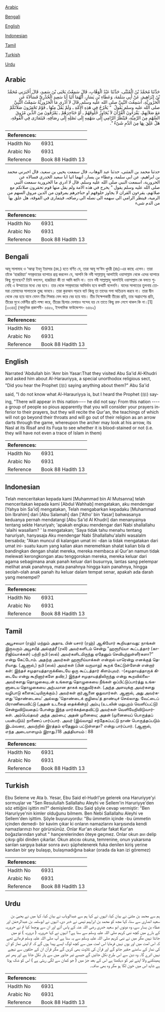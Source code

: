 [Arabic](#arabic)

[Bengali](#bengali)

[English](#english)

[Indonesian](#indonesian)

[Tamil](#tamil)

[Turkish](#turkish)

[Urdu](#urdu)

## Arabic


<div dir="rtl" lang="ar" style={{fontSize:'larger',backgroundColor:'#f8f9fa',padding:20}}>
حَدَّثَنَا مُحَمَّدُ بْنُ الْمُثَنَّى، حَدَّثَنَا عَبْدُ الْوَهَّابِ، قَالَ سَمِعْتُ يَحْيَى بْنَ سَعِيدٍ، قَالَ أَخْبَرَنِي مُحَمَّدُ بْنُ إِبْرَاهِيمَ، عَنْ أَبِي سَلَمَةَ، وَعَطَاءِ بْنِ يَسَارٍ، أَنَّهُمَا أَتَيَا أَبَا سَعِيدٍ الْخُدْرِيَّ فَسَأَلاَهُ عَنِ الْحَرُورِيَّةِ، أَسَمِعْتَ النَّبِيَّ صلى الله عليه وسلم‏.‏ قَالَ لاَ أَدْرِي مَا الْحَرُورِيَّةُ سَمِعْتُ النَّبِيَّ صلى الله عليه وسلم يَقُولُ ‏ "‏ يَخْرُجُ فِي هَذِهِ الأُمَّةِ ـ وَلَمْ يَقُلْ مِنْهَا ـ قَوْمٌ تَحْقِرُونَ صَلاَتَكُمْ مَعَ صَلاَتِهِمْ، يَقْرَءُونَ الْقُرْآنَ لاَ يُجَاوِزُ حُلُوقَهُمْ ـ أَوْ حَنَاجِرَهُمْ ـ يَمْرُقُونَ مِنَ الدِّينِ مُرُوقَ السَّهْمِ مِنَ الرَّمِيَّةِ، فَيَنْظُرُ الرَّامِي إِلَى سَهْمِهِ إِلَى نَصْلِهِ إِلَى رِصَافِهِ، فَيَتَمَارَى فِي الْفُوقَةِ، هَلْ عَلِقَ بِهَا مِنَ الدَّمِ شَىْءٌ ‏"‏‏.‏
</div>
<div style={{backgroundColor:'#f8f9fa',padding:20, marginBottom: 10}}><table> <thead> <tr> <th>References:</th> <th></th> </tr> </thead> <tbody><tr><td>Hadith No</td><td>6931</td></tr><tr><td>Arabic No</td><td>6931</td></tr><tr><td>Reference</td><td>Book 88 Hadith 13</td></tr></tbody></table></div>


<div dir="rtl" lang="ar" style={{fontSize:'larger',backgroundColor:'#f8f9fa',padding:20}}>
حدثنا محمد بن المثنى، حدثنا عبد الوهاب، قال سمعت يحيى بن سعيد، قال اخبرني محمد بن ابراهيم، عن ابي سلمة، وعطاء بن يسار، انهما اتيا ابا سعيد الخدري فسالاه عن الحرورية، اسمعت النبي صلى الله عليه وسلم. قال لا ادري ما الحرورية سمعت النبي صلى الله عليه وسلم يقول " يخرج في هذه الامة ولم يقل منها قوم تحقرون صلاتكم مع صلاتهم، يقرءون القران لا يجاوز حلوقهم او حناجرهم يمرقون من الدين مروق السهم من الرمية، فينظر الرامي الى سهمه الى نصله الى رصافه، فيتمارى في الفوقة، هل علق بها من الدم شىء
</div>
<div style={{backgroundColor:'#f8f9fa',padding:20, marginBottom: 10}}><table> <thead> <tr> <th>References:</th> <th></th> </tr> </thead> <tbody><tr><td>Hadith No</td><td>6931</td></tr><tr><td>Arabic No</td><td>6931</td></tr><tr><td>Reference</td><td>Book 88 Hadith 13</td></tr></tbody></table></div>

## Bengali


<div dir="ltr" lang="bn" style={{fontSize:'larger',backgroundColor:'#f8f9fa',padding:20}}>
আবূ সালামাহ ও ‘আত্বা ইবনু ইয়াসার (রহ.) হতে বর্ণিত যে, তারা আবূ সা‘ঈদ খুদরী (রাঃ)-এর কাছে এলেন। তারা তাঁকে ‘হারূরিয়্যা’ সম্প্রদায়ের ব্যাপারে প্রশ্ন করলেন যে, আপনি কি নবী সাল্লাল্লাহু আলাইহি ওয়াসাল্লাম থেকে এদের ব্যাপারে কিছু শুনেছেন? তিনি বললেন, হারূরিয়্যা কী তা আমি জানি না। তবে নবী সাল্লাল্লাহু আলাইহি ওয়াসাল্লাম কে বলতে শুনেছি এ উম্মাতের মধ্যে বের হবে। তার থেকে সম্প্রদায়ের আবির্ভাব হবে কথাটি বলেননি। যাদের সালাতের তুলনায় তোমরা তোমাদের সালাতকে তুচ্ছ ভাববে। তারা কুরআন পড়বে বটে কিন্তু তা তাদের গলা অতিক্রম করবে না। তারা দ্বীন থেকে বের হয়ে যাবে যেমন তীর শিকার ভেদ করে বের হয়ে যায়। তীর নিক্ষেপকারী তীরের প্রতি, তার অগ্রাংশের প্রতি, তীরের মুখে বেষ্টনীর প্রতি লক্ষ্য করে, তীরের ছিলার বেলায়ও সন্দেহ হয় যে তাতে কিছু রক্ত লেগে থাকল কি না।[1] [৩৩৪৪] (আধুনিক প্রকাশনী- ৬৪৫০, ইসলামিক ফাউন্ডেশন- ৬৪৬২)
</div>
<div style={{backgroundColor:'#f8f9fa',padding:20, marginBottom: 10}}><table> <thead> <tr> <th>References:</th> <th></th> </tr> </thead> <tbody><tr><td>Hadith No</td><td>6931</td></tr><tr><td>Arabic No</td><td>6931</td></tr><tr><td>Reference</td><td>Book 88 Hadith 13</td></tr></tbody></table></div>

## English


<div dir="ltr" lang="en" style={{fontSize:'larger',backgroundColor:'#f8f9fa',padding:20}}>
Narrated 'Abdullah bin 'Amr bin Yasar:That they visited Abu Sa'id Al-Khudri and asked him about Al-Harauriyya, a special unorthodox religious sect, "Did you hear the Prophet (ﷺ) saying anything about them?" Abu Sa'id said, "I do not know what Al-Harauriyya is, but I heard the Prophet (ﷺ) saying, "There will appear in this nation---- he did not say: From this nation ---- a group of people so pious apparently that you will consider your prayers inferior to their prayers, but they will recite the Qur'an, the teachings of which will not go beyond their throats and will go out of their religion as an arrow darts through the game, whereupon the archer may look at his arrow, its Nasl at its Risaf and its Fuqa to see whether it is blood-stained or not (i.e. they will have not even a trace of Islam in them)
</div>
<div style={{backgroundColor:'#f8f9fa',padding:20, marginBottom: 10}}><table> <thead> <tr> <th>References:</th> <th></th> </tr> </thead> <tbody><tr><td>Hadith No</td><td>6931</td></tr><tr><td>Arabic No</td><td>6931</td></tr><tr><td>Reference</td><td>Book 88 Hadith 13</td></tr></tbody></table></div>

## Indonesian


<div dir="ltr" lang="id" style={{fontSize:'larger',backgroundColor:'#f8f9fa',padding:20}}>
Telah menceritakan kepada kami [Muhammad bin Al Mutsanna] telah menceritakan kepada kami [Abdul Wahhab] mengatakan, aku mendengar [Yahya bin Sa'id] mengatakan, Telah mengabarkan kepadaku [Muhammad bin Ibrahim] dari [Abu Salamah] dan ['Atho' bin Yasar] bahwasanya keduanya pernah mendatangi [Abu Sa'id Al Khudri] dan menanyainya tentang sekte Haruriyah; 'apakah engkau mendengar dari Nabi shallallahu 'alaihi wasallam? ' Ia mengatakan; 'Saya tidak tahu menahu tentang haruriyah, hanyasaja Aku mendengar Nabi Shallallahu'alaihi wasalalm bersabda; "Akan muncul di kalangan umat ini -dan ia tidak mengatakan dari umat ini- suatu kaum yang kalian akan meremehkan shalat kalian bila di bandingkan dengan shalat mereka, mereka membaca al Qur'an namun tidak melewati kerongkongan atau tenggorokan mereka, mereka keluar dari agama sebagimana anak panah keluar dari busurnya, lantas sang pelempar melihat anak panahnya, mata panahnya hingga kain panahnya, hingga seolah-olah anak panah itu keluar dalam tempat senar, apakah ada darah yang menempel?
</div>
<div style={{backgroundColor:'#f8f9fa',padding:20, marginBottom: 10}}><table> <thead> <tr> <th>References:</th> <th></th> </tr> </thead> <tbody><tr><td>Hadith No</td><td>6931</td></tr><tr><td>Arabic No</td><td>6931</td></tr><tr><td>Reference</td><td>Book 88 Hadith 13</td></tr></tbody></table></div>

## Tamil


<div dir="ltr" lang="ta" style={{fontSize:'larger',backgroundColor:'#f8f9fa',padding:20}}>
அபூசலமா (ரஹ்) மற்றும் அதாஉ பின் யசார் (ரஹ்) ஆகியோர் கூறியதாவது: நாங்கள் இருவரும் அபூசயீத் அல்குத்ரீ (ரலி) அவர்களிடம் சென்று “ஹரூரிய்யா கூட்டத்தார் (காரிஜிய்யாக்கள்) பற்றி நபி (ஸல்) அவர்களிடமிருந்து ஏதேனும் செவியுற்றுள்ளீர்களா?” என்று கேட்டோம். அதற்கு அவர்கள் ஹரூரிய்யாக்கள் என்றால் யாரென்று எனக்குத் தெரியாது. (ஆனால்,) நபி (ஸல்) அவர்கள் (பின் வருமாறு) கூறக் கேட்டுள்ளேன் என்றார் கள்: இந்தச் சமுதாயத்தாருக்கிடையே ஒரு கூட்டத்தார் கிளம்புவர். -(சமுதாயத்தாருக் கிடையே என்று கூறினார்களே தவிர,) இந்தச் சமுதாயத்திலிருந்து என்று கூறவில்லை- அவர்களது தொழுகையுடன் உங்களது தொழுகையை நீங்கள் ஒப்பிட்டுப்பார்த்து உங்களுடைய தொழுகையை அற்பமான தாகக் கருதுவீர்கள். (அந்த அளவுக்கு அவர்களது வழிபாடு களைகட்டியிருக்கும்.) அவர்கள் குர்ஆனை ஓதுவார்கள். ஆனால், அது அவர்களது ‘தொண்டையை’ அல்லது ‘தொண்டைக் குழியை’த் தாண்டிச் செல்லாது. வேட்டைப் பிராணியைவிட்டு (அதன் உடலைத் தைக்கின்ற) அம்பு (உடலின் மறுபுறம் வெளிப்பட்டு) சென்றுவிடுவதைப் போன்று இந்த மார்க்கத்தைவிட்டு அவர்கள் வெளியேறிவிடுவார்கள். அம்பெய்தவர் அந்த அம்பை; அதன் முனையை; அதன் (முனையைப் பொருத்தப் பயன்படும்) நாணைப் பார்ப்பார். அவர் (இவ்வாறு) சந்தேகப்பட்டு நாண் பொருத்தப்படும் இடம்வரை, அவற்றில் இரத்தம் ஏதேனும் பட்டுள்ளதா? என்று பார்ப்பார். (ஆனால், எந்த அடையாளமும் இராது.)18 அத்தியாயம் : 88
</div>
<div style={{backgroundColor:'#f8f9fa',padding:20, marginBottom: 10}}><table> <thead> <tr> <th>References:</th> <th></th> </tr> </thead> <tbody><tr><td>Hadith No</td><td>6931</td></tr><tr><td>Arabic No</td><td>6931</td></tr><tr><td>Reference</td><td>Book 88 Hadith 13</td></tr></tbody></table></div>

## Turkish


<div dir="ltr" lang="tr" style={{fontSize:'larger',backgroundColor:'#f8f9fa',padding:20}}>
Ebu Seleme ve Ata b. Yesar, Ebu Said el-Hudrl'ye gelerek ona Haruriyye'yi sormuşlar ve "Sen Resulullah Sallallahu Aleyhi ve Sellem'in Haruriyye'den söz ettiğini işittin mi?" demişlerdir. Ebu Said şöyle cevap vermiştir: "Ben Haruriyye'nin kimler olduğunu bilmem. Ben Nebi Sallallahu Aleyhi ve Sellem'den işittim. Şöyle buyuruyordu: "Bu ümmetin içinde -bu ümmetin içinden demedi- bir kavim çıkar ki onların namazlarını karşısında kendi namazlarınızı hor görürsünüz. Onlar Kur'an okurlar fakat Kur'an boğazlarından yahut " hançerelerinden öteye geçmez. Onlar okun avı delip çıkışı gibi dinden çıkarlar. Okun atıcısı okuna, temrenine, onun yukarsına sarılan sargıya bakar sonra avcı şüphelenerek fuka denilen kiriş yerine kandan bir şey bulaşıp, bulaşmadığına bakar (orada da kan izi göremez)
</div>
<div style={{backgroundColor:'#f8f9fa',padding:20, marginBottom: 10}}><table> <thead> <tr> <th>References:</th> <th></th> </tr> </thead> <tbody><tr><td>Hadith No</td><td>6931</td></tr><tr><td>Arabic No</td><td>6931</td></tr><tr><td>Reference</td><td>Book 88 Hadith 13</td></tr></tbody></table></div>

## Urdu


<div dir="rtl" lang="ur" style={{fontSize:'larger',backgroundColor:'#f8f9fa',padding:20}}>
ہم سے محمد بن مثنیٰ نے بیان کیا، انہوں نے کہا ہم سے عبدالوہاب نے بیان کیا، کہا میں نے یحییٰ بن سعید انصاری سے سنا، کہا مجھ کو محمد بن ابراہیم تیمی نے خبر دی، انہوں نے ابوسلمہ بن عبدالرحمٰن اور عطاء بن یسار سے، وہ دونوں ابو سعید خدری رضی اللہ عنہ کے پاس آئے اور ان سے پوچھا کیا تم نے حروریہ کے بارے میں کچھ نبی کریم صلی اللہ علیہ وسلم سے سنا ہے؟ انہوں نے کہا حروریہ ( دروریہ ) تو میں جانتا نہیں مگر میں نے نبی کریم صلی اللہ علیہ وسلم سے یہ سنا ہے آپ صلی اللہ علیہ وسلم فرماتے تھے کہ اس امت میں اور یوں نہیں فرمایا اس امت میں سے کچھ لوگ ایسے پیدا ہوں گے کہ تم اپنی نماز کو ان کی نماز کے سامنے حقیر جانو گے اور قرآن کی تلاوت بھی کریں گے مگر قرآن ان کے حلقوں سے نیچے نہیں اترے گا۔ وہ دین سے اس طرح نکل جائیں گے جیسے تیر جانور میں سے پار نکل جاتا ہے اور پھر تیر پھینکنے والا اپنے تیر کو دیکھتا ہے اس کے بعد جڑ میں ( جو کمان سے لگی رہتی ہے ) اس کو شک ہوتا ہے شاید اس میں خون لگا ہو مگر وہ بھی صاف۔
</div>
<div style={{backgroundColor:'#f8f9fa',padding:20, marginBottom: 10}}><table> <thead> <tr> <th>References:</th> <th></th> </tr> </thead> <tbody><tr><td>Hadith No</td><td>6931</td></tr><tr><td>Arabic No</td><td>6931</td></tr><tr><td>Reference</td><td>Book 88 Hadith 13</td></tr></tbody></table></div>